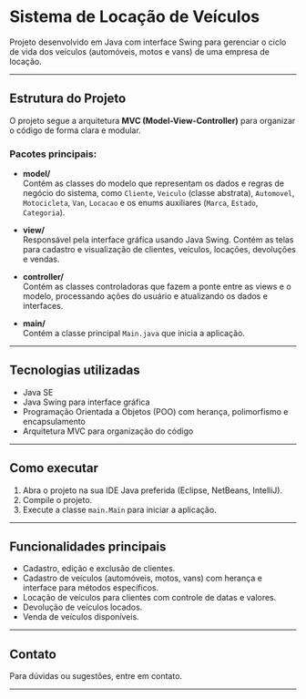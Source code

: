 # Sistema de Locação de Veículos

Projeto desenvolvido em Java com interface Swing para gerenciar o ciclo de vida dos veículos (automóveis, motos e vans) de uma empresa de locação.

---

## Estrutura do Projeto

O projeto segue a arquitetura **MVC (Model-View-Controller)** para organizar o código de forma clara e modular.

### Pacotes principais:

- **model/**  
  Contém as classes do modelo que representam os dados e regras de negócio do sistema, como `Cliente`, `Veiculo` (classe abstrata), `Automovel`, `Motocicleta`, `Van`, `Locacao` e os enums auxiliares (`Marca`, `Estado`, `Categoria`).

- **view/**  
  Responsável pela interface gráfica usando Java Swing. Contém as telas para cadastro e visualização de clientes, veículos, locações, devoluções e vendas.

- **controller/**  
  Contém as classes controladoras que fazem a ponte entre as views e o modelo, processando ações do usuário e atualizando os dados e interfaces.

- **main/**  
  Contém a classe principal `Main.java` que inicia a aplicação.

---

## Tecnologias utilizadas

- Java SE
- Java Swing para interface gráfica
- Programação Orientada a Objetos (POO) com herança, polimorfismo e encapsulamento
- Arquitetura MVC para organização do código

---

## Como executar

1. Abra o projeto na sua IDE Java preferida (Eclipse, NetBeans, IntelliJ).
2. Compile o projeto.
3. Execute a classe `main.Main` para iniciar a aplicação.

---

## Funcionalidades principais

- Cadastro, edição e exclusão de clientes.
- Cadastro de veículos (automóveis, motos, vans) com herança e interface para métodos específicos.
- Locação de veículos para clientes com controle de datas e valores.
- Devolução de veículos locados.
- Venda de veículos disponíveis.

---

## Contato

Para dúvidas ou sugestões, entre em contato.

---

